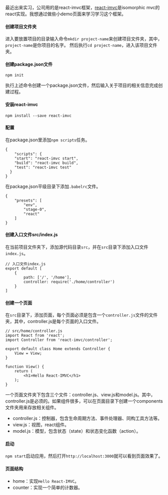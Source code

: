 最近出来实习，公司用的是react-imvc框架，[react-imvc](https://github.com/Lucifier129/react-imvc)是isomorphic mvc的react实现。我想通过做些小demo页面来学习学习这个框架。

#### 创建项目文件夹

进入要放置项目的目录输入命令`mkdir project-name`来创建项目文件夹，其中，`project-name`是你项目的名字。
然后执行`cd project-name`，进入该项目文件夹。

#### 创建package.json文件

```
npm init
```

执行上述命令创建一个package.json文件，然后输入关于项目的相关信息完成创建过程。

#### 安装react-imvc

```
npm install --save react-imvc
```

#### 配置

在package.json里添加`npm scripts`任务。

```
{
    "scripts": {
    "start": "react-imvc start",
    "build": "react-imvc build",
    "test": "react-imvc test"
  }
}
```

在package.json平级目录下添加`.babelrc`文件。

```
{
    "presets": [
        "env",
        "stage-0",
        "react"
    ]
}
```

#### 创建入口文件src/index.js

在当前项目文件夹下，添加源代码目录`src`，并在`src`目录下添加入口文件`index.js`。

```
// 入口文件index.js
export default [
    {
        path: ['/', '/home'],
        controller: require('./home/controller')
    }
]
```

#### 创建一个页面

在`src`目录下，添加页面，每个页面必须是包含一个`controller.js`文件的文件夹，其中，controller.js是每个页面的入口文件。

```
// src/home/controller.js
import React from 'react';
import Controller from 'react-imvc/controller';

export default class Home extends Controller {
    View = View;
}

function View() {
    return (
        <h1>Hello React-IMVC</h1>
    );
}
```

一个页面文件夹下包含三个文件：controller.js、view.js和model.js。其中，controller.js是必须的。如果组件很多，可以在页面目录下创建一个components文件夹用来存放相关组件。

- controller.js：控制器，包含生命周期方法、事件处理器、同构工具方法等。
- view.js：视图，react组件。
- model.js：模型，包含状态（state）和状态变化函数（action）。

#### 启动

`npm start`启动应用，然后打开`http://localhost:3000`就可以看到页面效果了。

#### 页面结构

- home：实现`Hello React-IMVC`。
- counter：实现一个简单的计数器。
